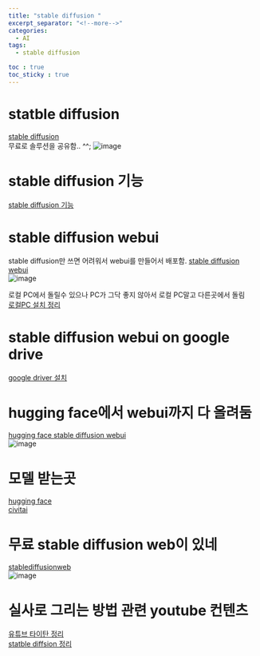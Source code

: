 ```yaml
---
title: "stable diffusion "
excerpt_separator: "<!--more-->"
categories:
  - AI
tags:
  - stable diffusion

toc : true
toc_sticky : true
---
```


# statble diffusion 
[stable diffusion](https://stability.ai/blog/stable-diffusion-public-release)   
무료로 솔루션을 공유함.. ^^; 
![image](https://github.com/younlea/younlea.github.io/assets/1435846/503bf2de-c532-43dd-8197-47eb58622938)

# stable diffusion 기능 
[stable diffusion 기능](https://github.com/AUTOMATIC1111/stable-diffusion-webui-feature-showcase)  

# stable diffusion webui  
stable diffusion만 쓰면 어려워서 webui를 만들어서 배포함. 
[stable diffusion webui](https://github.com/AUTOMATIC1111/stable-diffusion-webui)  
![image](https://github.com/younlea/younlea.github.io/assets/1435846/9f556563-5e9a-4e36-a84c-3411ae2dfcea)  

로컬 PC에서 돌릴수 있으나 PC가 그닥 좋지 않아서 로컬 PC말고 다른곳에서 돌림  
[로컬PC 설치 정리](https://rupicat.com/entry/Stable-Diffusion-WebUI-%EC%84%A4%EC%B9%98-%EB%B0%8F-%EA%B8%B0%EB%B3%B8-%EC%84%B8%ED%8C%85)   

# stable diffusion webui on google drive
[google driver 설치](https://www.youtube.com/watch?v=CI4SdgFZDVk)

# hugging face에서 webui까지 다 올려둠 
[hugging face stable diffusion webui](https://huggingface.co/spaces/stabilityai/stable-diffusion)  
![image](https://github.com/younlea/younlea.github.io/assets/1435846/58f21c2c-5ef0-4efc-91b1-eb2fde03dd9f)  

# 모델 받는곳 
[hugging face](https://huggingface.co/)   
[civitai](https://civitai.com/)   

# 무료 stable diffusion web이 있네
[stablediffusionweb](https://stablediffusionweb.com/)   
![image](https://github.com/younlea/younlea.github.io/assets/1435846/b7ee5dd9-04f0-4408-99a4-8d4771f3804f)  

# 실사로 그리는 방법 관련 youtube 컨텐츠
[유튜브 타이탄 정리](https://www.youtube.com/playlist?list=PLwgtdf-kDFVg7hRctkSnLy-1QGqoJOT3I)   
[statble diffsion 정리](https://www.youtube.com/watch?v=lIeUcj9LJyQ&list=PLO17sM0EdVS5Joa-fDw2MlcIo9PMGPB4C)   
